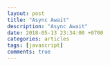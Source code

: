 ```yaml
---
layout: post
title: "Async Await"
description: "Async Await" 
date: 2018-05-13 23:34:00 +0700
categories: articles
tags: [javascript]
comments: true
---
```

